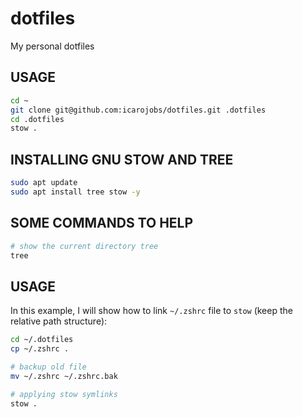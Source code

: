 # dotfiles
My personal dotfiles

## USAGE
```bash
cd ~
git clone git@github.com:icarojobs/dotfiles.git .dotfiles
cd .dotfiles
stow .
```

## INSTALLING GNU STOW AND TREE
```bash
sudo apt update
sudo apt install tree stow -y
```

## SOME COMMANDS TO HELP
```bash
# show the current directory tree
tree
```


## USAGE
In this example, I will show how to link `~/.zshrc` file to `stow` (keep the relative path structure):
```bash
cd ~/.dotfiles
cp ~/.zshrc .

# backup old file
mv ~/.zshrc ~/.zshrc.bak

# applying stow symlinks
stow .
```